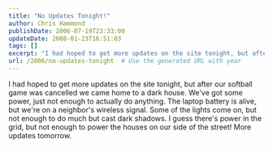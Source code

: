 ```yaml
---
title: "No Updates Tonight!"
author: Chris Hammond
publishDate: 2006-07-19T23:33:00
updateDate: 2008-01-23T16:51:03
tags: []
excerpt: "I had hoped to get more updates on the site tonight, but after our softball game was cancelled we came home to a dark house. We've got some power, just not enough to actually do anything. The laptop battery is alive, but we're on a neighbor's wireless signal. Some of the lights come on, but not enough to do much but cast dark shadows. I guess there's power in the grid, but not enough to power the houses on our side of the street! More updates..."
url: /2006/no-updates-tonight  # Use the generated URL with year
---
```

I had hoped to get more updates on the site tonight, but after our softball game was cancelled we came home to a dark house. We've got some power, just not enough to actually do anything. The laptop battery is alive, but we're on a neighbor's wireless signal. Some of the lights come on, but not enough to do much but cast dark shadows. I guess there's power in the grid, but not enough to power the houses on our side of the street! More updates tomorrow.
